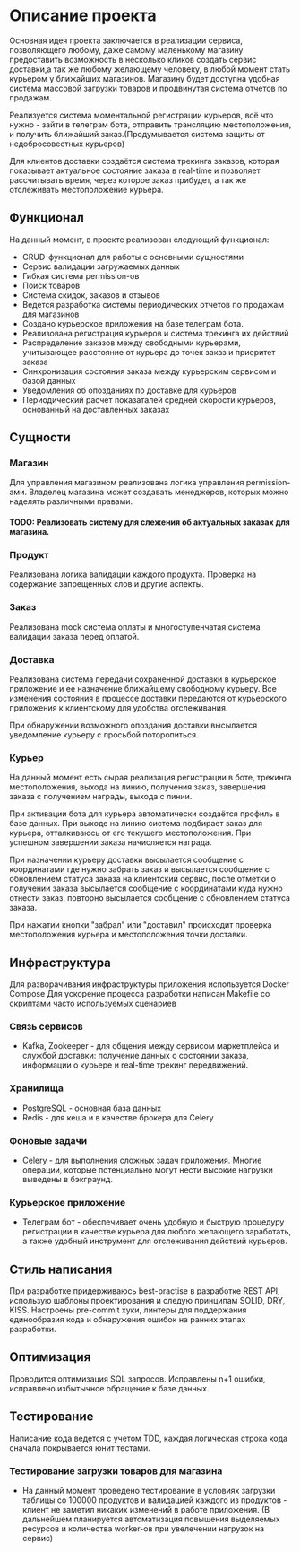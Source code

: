 # Описание проекта

Основная идея проекта заключается в реализации сервиса, позволяющего любому, даже самому маленькому магазину предоставить возможность
в несколько кликов создать сервис доставки,а так же любому желающему человеку, в любой момент стать курьером у ближайших
магазинов. Магазину будет доступна удобная система массовой загрузки товаров и продвинутая система отчетов по продажам.

Реализуется система моментальной регистрации курьеров, всё что нужно - зайти в телеграм бота, отправить трансляцию местоположения,
и получить ближайший заказ.(Продумывается система защиты от недобросовестных курьеров)

Для клиентов доставки создаётся система трекинга заказов, которая показывает актуальное состояние заказа в real-time и позволяет рассчитывать
время, через которое заказ прибудет, а так же отслеживать местоположение курьера.



## Функционал

На данный момент, в проекте реализован следующий функционал:
- CRUD-функционал для работы с основными сущностями
- Сервис валидации загружаемых данных
- Гибкая система permission-ов
- Поиск товаров
- Система скидок, заказов и отзывов
- Ведется разработка системы периодических отчетов по продажам для магазинов
- Создано курьерское приложения на базе телеграм бота.
- Реализована регистрация курьеров и система трекинга их действий
- Распределение заказов между свободными курьерами, учитывающее расстояние от курьера до точек заказ и приоритет заказа
- Синхронизация состояния заказа между курьерским сервисом и базой данных
- Уведомления об опозданиях по доставке для курьеров
- Периодический расчет показаталей средней скорости курьеров, основанный на доставленных заказах

## Сущности

### Магазин

Для управления магазином реализована логика управления permission-ами. Владелец магазина может создавать менеджеров, которых можно наделять различными правами.
#### TODO: Реализовать систему для слежения об актуальных заказах для магазина.

### Продукт

Реализована логика валидации каждого продукта. Проверка на содержание запрещенных слов и другие аспекты.

### Заказ

Реализована mock система оплаты и многоступенчатая система валидации заказа перед оплатой.

### Доставка
Реализована система передачи сохраненной доставки в курьерское приложение и ее назначение ближайшему свободному курьеру.
Все изменения состояния в процессе доставки передаются от курьерского приложения к клиентскому для удобства отслеживания.

При обнаружении возможного опоздания доставки высылается уведомление курьеру с просьбой поторопиться.

### Курьер

На данный момент есть сырая реализация регистрации в боте, трекинга местоположения, выхода на линию, получения заказ,
завершения заказа с получением награды, выхода с линии.

При активации бота для курьера автоматически создаётся профиль в базе данных. При выходе на линию система подбирает заказ
для курьера, отталкиваюсь от его текущего местоположения. При успешном завершении заказа начисляется награда.

При назначении курьеру доставки высылается сообщение с координатами где нужно забрать заказ и высылается сообщение с обновлением статуса заказа на
клиентский сервис, после отметки о получении заказа высылается сообщение с координатами куда нужно отнести заказ, повторно высылается сообщение с обновлением статуса заказа.

При нажатии кнопки "забрал" или "доставил" происходит проверка местоположения курьера и местоположения точки доставки.

## Инфраструктура

Для разворачивания инфраструктуры приложения используется Docker Compose
Для ускорение процесса разработки написан Makefile со скриптами часто используемых сценариев

### Связь сервисов

- Kafka, Zookeeper - для общения между сервисом маркетплейса и службой доставки: получение данных о состоянии заказа, информации о курьере
и real-time трекинг передвижений.

### Хранилища

- PostgreSQL - основная база данных
- Redis - для кеша и в качестве брокера для Celery

### Фоновые задачи

- Celery - для выполнения сложных задач приложения. Многие операции, которые потенциально могут нести высокие
нагрузки выведены в бэкграунд.

### Курьерское приложение

- Телеграм бот - обеспечивает очень удобную и быструю процедуру регистрации в качестве курьера для любого желающего заработать, а также
удобный инструмент для отслеживания действий курьеров.

## Стиль написания

При разработке придерживаюсь best-practise в разработке REST API, использую шаблоны проектирования и следую принципам SOLID, DRY, KISS.
Настроены pre-commit хуки, линтеры для поддержания единообразия кода и обнаружения ошибок на ранних этапах разработки.

## Оптимизация

Проводится оптимизация SQL запросов.
Исправлены n+1 ошибки, исправлено избытычное обращение к базе данных.

## Тестирование

Написание кода ведется с учетом TDD, каждая логическая строка кода сначала покрывается юнит тестами.

### Тестирование загрузки товаров для магазина
- На данный момент проведено тестирование в условиях загрузки таблицы со 100000 продуктов и
валидацией каждого из продуктов - клиент не заметил никаких изменений в работе приложения. (В дальнейшем планируется автоматизация
повышения выделяемых ресурсов и количества worker-ов при увелечении нагрузок на сервис)
